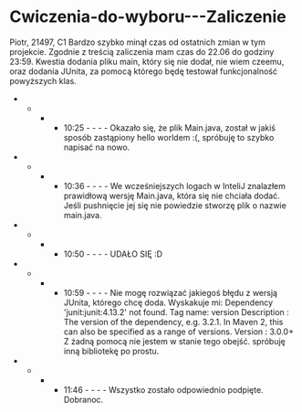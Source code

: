 # Cwiczenia-do-wyboru---Zaliczenie
Piotr, 21497, C1
Bardzo szybko minął czas od ostatnich zmian w tym projekcie.
Zgodnie z treścią zaliczenia mam czas do 22.06 do godziny 23:59.
Kwestia dodania pliku main, który się nie dodał, nie wiem czeemu, oraz dodania JUnita, za pomocą którego będę testował funkcjonalność powyższych klas.
- - - - 10:25 - - - -
Okazało się, że plik Main.java, został w jakiś sposób zastąpiony hello worldem :(, spróbuję to szybko napisać na nowo.
- - - - 10:36 - - - -
      We wcześniejszych logach w InteliJ znalazłem prawidłową wersję Main.java, która się nie chciała dodać.
      Jeśli pushnięcie jej się nie powiedzie stworzę plik o nazwie main.java.
- - - - 10:50 - - - -
        UDAŁO SIĘ :D
- - - - 10:59 - - - -
        Nie mogę rozwiązać jakiegoś błędu z wersją JUnita, którego chcę doda. Wyskakuje mi: Dependency 'junit:junit:4.13.2' not found. Tag name: version Description : The version of the dependency, e.g. 3.2.1. In Maven 2, this can also be specified as a range of versions. Version : 3.0.0+
        Z żadną pomocą nie jestem w stanie tego obejść. spróbuję inną bibliotekę po prostu.
- - - - 11:46 - - - - Wszystko zostało odpowiednio podpięte. Dobranoc.
